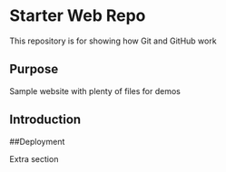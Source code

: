 # Starter Web Repo

This repository is for showing how Git and GitHub work

## Purpose

Sample website with plenty of files for demos

## Introduction

##Deployment

Extra section